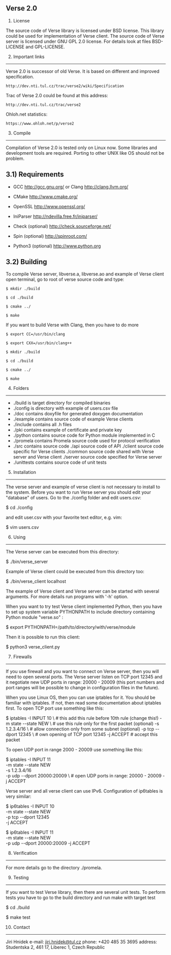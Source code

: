 Verse 2.0
---------

1) License

The source code of Verse library is licensed under BSD license. This library
could be used for implementation of Verse client. The source code of Verse
server is licensed under GNU GPL 2.0 license. For details look at files
BSD-LICENSE and GPL-LICENSE.

2) Important links
------------------

  Verse 2.0 is successor of old Verse.
  It is based on different and improved specification.

    http://dev.nti.tul.cz/trac/verse2/wiki/Specification

  Trac of Verse 2.0 could be found at this address:

    http://dev.nti.tul.cz/trac/verse2
  
  Ohloh.net statistics:
  
    https://www.ohloh.net/p/verse2

3) Compile
----------

  Compilation of Verse 2.0 is tested only on Linux now. Some libraries
  and development tools are required. Porting to other UNIX like OS should
  not be problem.
  
3.1) Requirements
-----------------

  * GCC http://gcc.gnu.org/ or Clang http://clang.llvm.org/
  * CMake http://www.cmake.org/
  * OpenSSL http://www.openssl.org/
  * IniParser http://ndevilla.free.fr/iniparser/

  * Check (optional) http://check.sourceforge.net/
  * Spin (optional) http://spinroot.com/
  * Python3 (optional) http://www.python.org

3.2) Building
-------------

  To compile Verse server, libverse.a, libverse.ao and example of Verse
  client open terminal, go to root of verse source code and type:
  
    $ mkdir ./build
    
    $ cd ./build
    
    $ cmake ../
    
    $ make
  
  If you want to build Verse with Clang, then you have to do more
  
    $ export CC=/usr/bin/clang
  
    $ export CXX=/usr/bin/clang++

    $ mkdir ./build
    
    $ cd ./build
    
    $ cmake ../
    
    $ make
  
4) Folders
----------

  * ./build		is target directory for compiled binaries
  * ./config	is directory with example of users.csv file
  * ./doc		contains doxyfile for generated doxygen documentation
  * ./example	contains source code of example Verse clients
  * ./include	contains all .h files
  * ./pki		contains example of certificate and private key
  * ./python	contains source code for Python module implemented in C
  * ./promela   contains Promela source code used for protocol verification
  * ./src		contains source code
      ./api			source code of API
      ./client		source code specific for Verse clients
      ./common		source code shared with Verse server and Verse client
      ./server		source code specified for Verse server 
  * ./unittests	contains source code of unit tests

5) Installation
---------------

The verse server and example of verse client is not necessary to install to the
system. Before you want to run Verse server you should edit your "database"
of users. Go to the ./config folder and edit users.csv:

  $ cd ./config

and edit user.csv with your favorite text editor, e.g. vim:

  $ vim users.csv

6) Using
--------

The Verse server can be executed from this directory:

  $ ./bin/verse_server

Example of Verse client could be executed from this directory too:

  $ ./bin/verse_client localhost

The example of Verse client and Verse server can be started with several
arguments. For more details run programs with '-h' option.

When you want to try test Verse client implemented Python, then you have to
set up system variable PYTHONPATH to include directory containing Python
module "verse.so" :

  $ export PYTHONPATH=/path/to/directory/with/verse/module

Then it is possible to run this client:

  $ python3 verse_client.py

7) Firewalls
------------

If you use firewall and you want to connect on Verse server, then you will need
to open several ports. The Verse server listen on TCP port 12345 and it
negotiate new UDP ports in range: 20000 - 20009 (this port numbers and port
ranges will be possible to change in configuration files in the future).

When you use Linux OS, then you can use iptables for it. You should be familiar
with iptables. If not, then read some documentation about iptables first. To
open TCP port use something like this:

  $ iptables -I INPUT 10 \ # this add this rule before 10th rule (change this!)
    -m state --state NEW \ # use this rule only for the first packet (optional)
    -s 1.2.3.4/16 \        # allow connection only from some subnet (optional)
    -p tcp --dport 12345 \ # own opening of TCP port 12345
    -j ACCEPT              # accept this packet

To open UDP port in range 2000 - 20009 use something like this:

  $ iptables -I INPUT 11 \
    -m state --state NEW \
    -s 1.2.3.4/16 \
    -p udp --dport 20000:20009 \ # open UDP ports in range: 20000 - 20009
    -j ACCEPT

Verse server and all verse client can use IPv6. Configuration of ip6tables is
very similar:

  $ ip6tables -I INPUT 10 \
    -m state --state NEW \
    -p tcp --dport 12345 \
    -j ACCEPT

  $ ip6tables -I INPUT 11 \
    -m state --state NEW \
    -p udp --dport 20000:20009
    -j ACCEPT

8) Verification
---------------

For more details go to the directory ./promela.

9) Testing
----------

If you want to test Verse library, then there are several unit tests. To
perform tests you have to go to the build directory and run make with target
test

  $ cd ./build
  
  $ make test

10) Contact
-----------

  Jiri Hnidek
  e-mail: jiri.hnidek@tul.cz
  phone: +420 485 35 3695
  address: Studentska 2, 461 17, Liberec 1, Czech Republic
